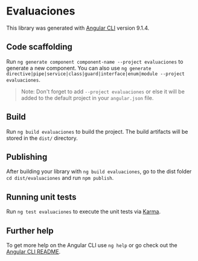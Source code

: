 # Evaluaciones

This library was generated with [Angular CLI](https://github.com/angular/angular-cli) version 9.1.4.

## Code scaffolding

Run `ng generate component component-name --project evaluaciones` to generate a new component. You can also use `ng generate directive|pipe|service|class|guard|interface|enum|module --project evaluaciones`.
> Note: Don't forget to add `--project evaluaciones` or else it will be added to the default project in your `angular.json` file. 

## Build

Run `ng build evaluaciones` to build the project. The build artifacts will be stored in the `dist/` directory.

## Publishing

After building your library with `ng build evaluaciones`, go to the dist folder `cd dist/evaluaciones` and run `npm publish`.

## Running unit tests

Run `ng test evaluaciones` to execute the unit tests via [Karma](https://karma-runner.github.io).

## Further help

To get more help on the Angular CLI use `ng help` or go check out the [Angular CLI README](https://github.com/angular/angular-cli/blob/master/README.md).
